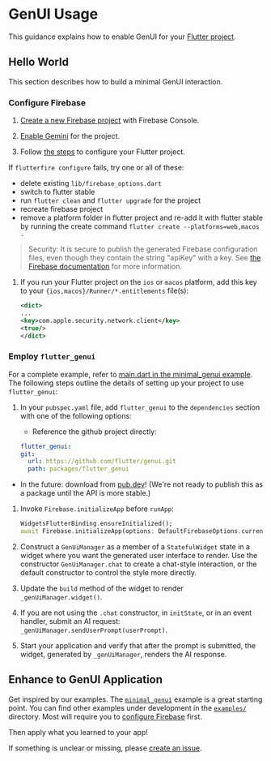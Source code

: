 # GenUI Usage

This guidance explains how to enable GenUI for your [Flutter project](https://docs.flutter.dev/reference/create-new-app).

## Hello World

This section describes how to build a minimal GenUI interaction.

### Configure Firebase

1. [Create a new Firebase project](https://support.google.com/appsheet/answer/10104995) with Firebase Console.

1. [Enable Gemini](https://firebase.google.com/docs/gemini-in-firebase/set-up-gemini)
   for the project.

1. Follow [the steps](https://firebase.google.com/docs/flutter/setup)
   to configure your Flutter project.

If `flutterfire configure` fails, try one or all of these:

- delete existing `lib/firebase_options.dart`
- switch to flutter stable
- run `flutter clean` and `flutter upgrade` for the project
- recreate firebase project
- remove a platform folder in flutter project and re-add it with flutter stable by running the create command `flutter create --platforms=web,macos .`

> Security: It is secure to publish the generated Firebase configuration files, even though they contain the string "apiKey" with a key. See [the Firebase documentation](https://firebase.google.com/docs/projects/learn-more#config-files-objects) for more information.

1. If you run your Flutter project on the `ios` or `macos` platform, add this key to your
   `{ios,macos}/Runner/*.entitlements` file(s):

   ```xml
   <dict>
   ...
   <key>com.apple.security.network.client</key>
   <true/>
   </dict>
   ```

### Employ `flutter_genui`

For a complete example, refer to [main.dart in the minimal_genui example](../../examples/minimal_genui/lib/main.dart). The following steps outline the details of setting up your project to use `flutter_genui`:

1. In your `pubspec.yaml` file, add `flutter_genui` to the `dependencies` section with one of the following options:

   - Reference the github project directly:

   ```yaml
   flutter_genui:
   git:
     url: https://github.com/flutter/genui.git
     path: packages/flutter_genui
   ```

- In the future: download from [pub.dev](https://pub.dev)! (We're not ready to publish this as a package until the API is more stable.)

1. Invoke `Firebase.initializeApp` before `runApp`:

   ```dart
   WidgetsFlutterBinding.ensureInitialized();
   await Firebase.initializeApp(options: DefaultFirebaseOptions.currentPlatform);
   ```

1. Construct a `GenUiManager` as a member of a `StatefulWidget` state in a widget where you want the generated user interface to render. Use the constructor `GenUiManager.chat` to create a chat-style interaction, or the default constructor to control the style more directly.

1. Update the `build` method of the widget to render `_genUiManager.widget()`.

1. If you are not using the `.chat` constructor, in `initState`, or in an event handler, submit an AI request: `_genUiManager.sendUserPrompt(userPrompt)`.

1. Start your application and verify that after the prompt is submitted, the widget, generated by `_genUiManager`, renders the AI response.

## Enhance to GenUI Application

Get inspired by our examples. The [`minimal_genui`](../../examples/minimal_genui/) example is a great starting point. You can find other examples under development in the [`examples/`](../../examples/) directory. Most will require you to [configure Firebase](#configure-firebase) first.

Then apply what you learned to your app!

If something is unclear or missing, please [create an issue](https://github.com/flutter/genui/issues/new/choose).
